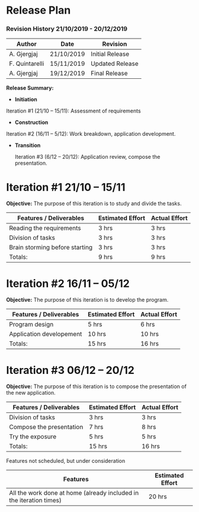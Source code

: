 # Release Plan

### **Revision History**                 21/10/2019 - 20/12/2019

| Author | Date | Revision |
| --- | --- | --- |
| A. Gjergjaj | 21/10/2019 |    Initial Release |
| F. Quintarelli | 15/11/2019 |    Updated Release |
| A. Gjergjaj | 19/12/2019 |    Final Release |

**Release Summary:**

* **Initiation**

Iteration #1 (21/10 – 15/11): Assessment of requirements

* **Construction**

Iteration #2 (16/11 – 5/12): Work breakdown, application development.

* **Transition**

  Iteration #3 (6/12 – 20/12): Application review, compose the presentation.

# **Iteration #1                21/10 – 15/11**

**Objective:** The purpose of this iteration is to study and divide the tasks.

| Features / Deliverables | Estimated Effort | Actual Effort |
| --- | --- | --- |
| Reading the requirements | 3 hrs | 3 hrs |
| Division of tasks | 3 hrs | 3 hrs |
| Brain storming before starting | 3 hrs | 3 hrs |
| Totals: | 9 hrs | 9 hrs |

# **Iteration #2                16/11 – 05/12**

**Objective:** The purpose of this iteration is to develop the program.

| Features / Deliverables | Estimated Effort | Actual Effort |
| --- | --- | --- |
| Program design | 5 hrs | 6 hrs |
| Application developement | 10 hrs | 10 hrs |
| Totals: | 15 hrs | 16 hrs |

# **Iteration #3                06/12 – 20/12**

**Objective:** The purpose of this iteration is to compose the presentation of the new application.

| Features / Deliverables | Estimated Effort | Actual Effort |
| --- | --- | --- |
| Division of tasks | 3 hrs | 3 hrs |
| Compose the presentation | 7 hrs | 8 hrs |
| Try the exposure | 5 hrs | 5 hrs |
| Totals: | 15 hrs | 16 hrs |





Features not scheduled, but under consideration



| Features | Estimated Effort |
| --- | --- |
| All the work done at home (already included in the iteration times) | 20 hrs |